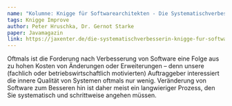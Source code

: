 ```yaml
---
name: "Kolumne: Knigge für Softwarearchitekten - Die Systematischverbesserin"
tags: Knigge Improve
author: Peter Hruschka, Dr. Gernot Starke
paper: Javamagazin
link: https://jaxenter.de/die-systematischverbesserin-knigge-fur-softwarearchitekten-482
---
```

Oftmals ist die Forderung nach Verbesserung von Software eine Folge aus zu hohen Kosten von Änderungen 
oder Erweiterungen – denn unsere (fachlich oder betriebswirtschaftlich motivierten) Auftraggeber interessiert 
die innere Qualität von Systemen oftmals nur wenig. Veränderung von Software zum Besseren hin ist daher meist 
ein langwieriger Prozess, den Sie systematisch und schrittweise angehen müssen.
